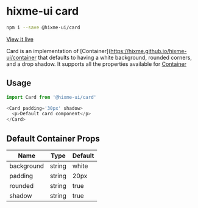 # hixme-ui card

```bash
npm i --save @hixme-ui/card
```
[View it live](https://hixme.github.io/hixme-ui/card)

Card is an implementation of [Container](https://hixme.github.io/hixme-ui/container
that defaults to having a white background, rounded corners, and a drop shadow. It
supports all the properties available for
[Container](https://hixme.github.io/hixme-ui/container)


## Usage

```javascript
import Card from '@hixme-ui/card'

<Card padding='30px' shadow>
  <p>Default card component</p>
</Card>
```

## Default Container Props

| Name            | Type        | Default        |
| --------------- | ----------- | -------------- |
| background      | string      | white          |
| padding         | string      | 20px           |
| rounded         | string      | true           |
| shadow          | string      | true           |


